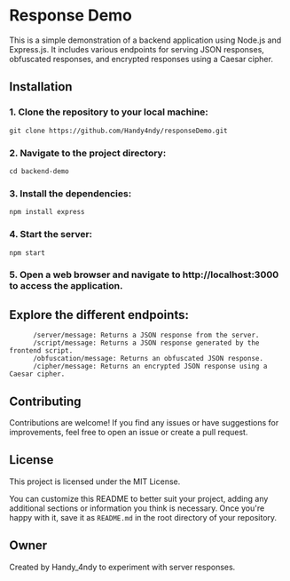# Response Demo

This is a simple demonstration of a backend application using Node.js and Express.js. It includes various endpoints for serving JSON responses, obfuscated responses, and encrypted responses using a Caesar cipher.

## Installation

### 1. Clone the repository to your local machine:

   ```
   git clone https://github.com/Handy4ndy/responseDemo.git
   ```

### 2. Navigate to the project directory:

   ```
   cd backend-demo
   ```
### 3. Install the dependencies:

   ```
   npm install express
   ```
    
### 4. Start the server:

   ```
   npm start
   ```
### 5. Open a web browser and navigate to http://localhost:3000 to access the application.

   ## Explore the different endpoints:
         
          /server/message: Returns a JSON response from the server.
          /script/message: Returns a JSON response generated by the frontend script.
          /obfuscation/message: Returns an obfuscated JSON response.
          /cipher/message: Returns an encrypted JSON response using a Caesar cipher.

## Contributing

Contributions are welcome! If you find any issues or have suggestions for improvements, feel free to open an issue or create a pull request.

## License

This project is licensed under the MIT License.

You can customize this README to better suit your project, adding any additional sections or information you think is necessary. Once you're happy with it, save it as `README.md` in the root directory of your repository.

## Owner

Created by Handy_4ndy to experiment with server responses.
